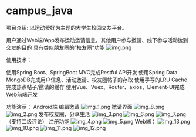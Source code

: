 # campus_java
项目介绍: 以运动爱好为主题的大学生校园交友平台。

用户通过Web端/App发布运动邀请信息，其他用户参与邀请、线下参与活动达到交友的目的
具有类似朋友圈的“校友圈“功能
![img.png](introduction_img/img.png)

使用技术：

使用Spring Boot、SpringBoot MVC完成Restful API开发
使用Spring Data MongoDB完成用户信息、活动邀请、校友圈帖子的存取
使用手写的LRU Cache完成热点帖子/邀请的缓存
使用Vue、Vuex、Router、axios、Element-UI完成Web前端开发

功能演示：
Android端
编辑邀请
![img_1.png](introduction_img/img_1.png)
邀请界面
![img_8.png](introduction_img/img_8.png)
![img_2.png](introduction_img/img_2.png)
发布校友圈，分享生活
![img_3.png](introduction_img/img_3.png)
![img_6.png](introduction_img/img_6.png)
![img_7.png](introduction_img/img_7.png)（支持二级评论）
注册功能
![img_4.png](introduction_img/img_4.png)
![img_5.png](introduction_img/img_5.png)
Web端： 
![img_13.png](introduction_img/img_13.png)
![img_10.png](introduction_img/img_10.png)
![img_11.png](introduction_img/img_11.png)
![img_12.png](introduction_img/img_12.png)
  
